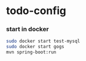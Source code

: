 # todo-config

### start in docker
```sh
sudo docker start test-mysql
sudo docker start gogs
mvn spring-boot:run
```
